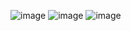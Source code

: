 ![image](https://github.com/karkir0003/ML-Specialization-Coursera/assets/54720987/b8cf6bf1-cef8-4b7e-8876-19143915ce9a)
![image](https://github.com/karkir0003/ML-Specialization-Coursera/assets/54720987/76a5ba39-b3e3-4920-a1b5-2cc2abeb289b)
![image](https://github.com/karkir0003/ML-Specialization-Coursera/assets/54720987/b19e02a1-b4f3-4a0c-8769-f1bee42bb5b8)
